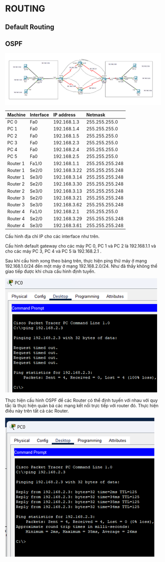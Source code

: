 # ROUTING

## Default Routing

## OSPF

![Topology](./img/topology.png)

|Machine|Interface|IP address|Netmask|
|:------|:--------|:---------|:------|
|PC 0|Fa0|192.168.1.3|255.255.255.0|
|PC 1|Fa0|192.168.1.4|255.255.255.0|
|PC 2|Fa0|192.168.1.5|255.255.255.0|
|PC 3|Fa0|192.168.2.3|255.255.255.0|
|PC 4|Fa0|192.168.2.4|255.255.255.0|
|PC 5|Fa0|192.168.2.5|255.255.255.0|
|Router 1|Fa1/0|192.168.1.1|255.255.255.248|
|Router 1|Se2/0|192.168.3.22|255.255.255.248|
|Router 1|Se3/0|192.168.3.14|255.255.255.248|
|Router 2|Se2/0|192.168.3.30|255.255.255.248|
|Router 2|Se3/0|192.168.3.13|255.255.255.248|
|Router 3|Se2/0|192.168.3.21|255.255.255.248|
|Router 3|Se3/0|192.168.3.62|255.255.255.248|
|Router 4|Fa1/0|192.168.2.1|255.255.255.0|
|Router 4|Se2/0|192.168.3.29|255.255.255.248|
|Router 4|Se3/0|192.168.3.61|255.255.255.248|

Cấu hình địa chỉ IP cho các interface như trên.

Cấu hình default gateway cho các máy PC 0, PC 1 và PC 2 là 192.168.1.1 và cho các máy PC 3, PC 4 và PC 5 là 192.168.2.1 .

Sau khi cấu hình xong theo bảng trên, thực hiện ping thử máy ở mạng 192.168.1.0/24 đến một máy ở mạng 192.168.2.0/24. Như đã thấy không thể giao tiếp được khi chưa cấu hình định tuyến.

![Test ping 1](./img/test_ping_1.png)

Thực hiện cấu hình OSPF để các Router có thể định tuyến với nhau với quy tắc là thực hiện quản bá các mạng kết nối trực tiếp với router đó. Thực hiện điều này trên tất cả các Router.

![Test ping 2](./img/test_ping_2.png)

